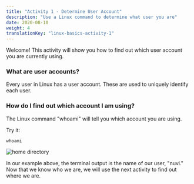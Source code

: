 ```yaml
---
title: "Activity 1 - Determine User Account"
description: "Use a Linux command to determine what user you are"
date: 2020-08-10
weight: 4
translationKey: "linux-basics-activity-1"
---
```


Welcome! This activity will show you how to find out which user account you are currently using. 

### What are user accounts?

Every user in Linux has a user account. These are used to uniquely identify each user.

### How do I find out which account I am using?

The Linux command "whoami" will tell you which account you are using.

Try it:
```
whoami
```

![home directory](../images/01_whoami.png?classes=border,shadow)

In our example above, the terminal output is the name of our user, "nuvi." 
Now that we know who we are, we will use the next activity to find out where we are.
